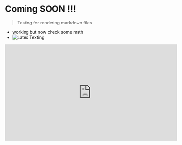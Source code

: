 # Coming SOON !!!

> Testing for rendering markdown files
- working but now check some math
- ![Latex Texting](https://latex.codecogs.com/gif.latex?\dpi{400}\alpha&space;+&space;\frac{2\beta}{\gamma})


<iframe width="560" height="315" src="https://www.youtube.com/embed/Z2WM_m8vYNo" frameborder="0" allow="autoplay; encrypted-media" allowfullscreen></iframe>

